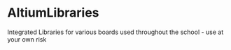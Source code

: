 # AltiumLibraries
Integrated Libraries for various boards used throughout the school - use at your own risk

